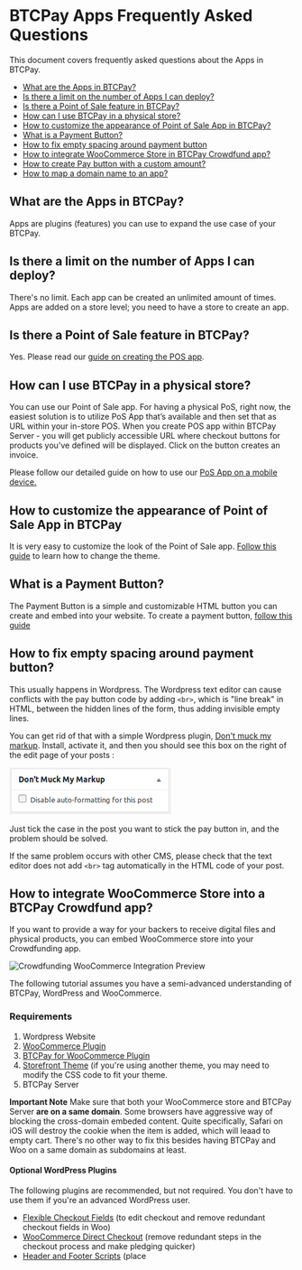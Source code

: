 # BTCPay Apps Frequently Asked Questions

This document covers frequently asked questions about the Apps in BTCPay.

* [What are the Apps in BTCPay?](#what-are-the-apps-in-btcpay)
* [Is there a limit on the number of Apps I can deploy?](#is-there-a-limit-on-the-number-of-apps-i-can-deploy)
* [Is there a Point of Sale feature in BTCPay?](#is-there-a-point-of-sale-feature-in-btcpay)
* [How can I use BTCPay in a physical store?](#how-can-i-use-btcpay-in-a-physical-store)
* [How to customize the appearance of Point of Sale App in BTCPay?](#how-to-customize-the-appearance-of-point-of-sale-app-in-btcpay)
* [What is a Payment Button?](#what-is-a-payment-button)
* [How to fix empty spacing around payment button](#how-to-fix-empty-spacing-around-payment-button)
* [How to integrate WooCommerce Store in BTCPay Crowdfund app?](#how-to-integrate-woocommerce-store-into-a-btcpay-crowdfund-app)
* [How to create Pay button with a custom amount?](#how-to-create-pay-button-with-a-custom-amount)
* [How to map a domain name to an app?](#how-to-map-a-domain-name-to-an-app)

## What are the Apps in BTCPay?
Apps are plugins (features) you can use to expand the use case of your BTCPay.

## Is there a limit on the number of Apps I can deploy?
There's no limit. Each app can be created an unlimited amount of times. Apps are added on a store level; you need to have a store to create an app.

## Is there a Point of Sale feature in BTCPay?
Yes. Please read our [guide on creating the POS app](/GettingStarted.md#creating-the-pay-button).

## How can I use BTCPay in a physical store?
You can use our Point of Sale app. For having a physical PoS, right now, the easiest solution is to utilize PoS App that’s available and then set that as URL within your in-store POS. When you create POS app within BTCPay Server - you will get publicly accessible URL where checkout buttons for products you’ve defined will be displayed. Click on the button creates an invoice. 

Please follow our detailed guide on how to use our [PoS App on a mobile device.](https://blog.btcpayserver.org/bitcoin-pos/)

## How to customize the appearance of Point of Sale App in BTCPay
It is very easy to customize the look of the Point of Sale app. [Follow this guide](/Theme.md) to learn how to change the theme.

## What is a Payment Button?
The Payment Button is a simple and customizable HTML button you can create and embed into your website. To create a payment button, [follow this guide](/GettingStarted.md#creating-the-point-of-sale-app)

## How to fix empty spacing around payment button?
This usually happens in Wordpress. The Wordpress text editor can cause conflicts with the pay button code by adding `<br>`, which is "line break" in HTML, between the hidden lines of the form, thus adding invisible empty lines. 

You can get rid of that with a simple Wordpress plugin, [Don't muck my markup](https://wordpress.org/plugins/dont-muck-my-markup/). Install, activate it, and then you should see this box on the right of the edit page of your posts :  

![Dont-muck-markup](/img/Dont-muck-markup.png)

Just tick the case in the post you want to stick the pay button in, and the problem should be solved.

If the same problem occurs with other CMS, please check that the text editor does not add `<br>` tag automatically in the HTML code of your post.

## How to integrate WooCommerce Store into a BTCPay Crowdfund app?
If you want to provide a way for your backers to receive digital files and physical products, you can embed WooCommerce store into your Crowdfunding app.

![Crowdfunding WooCommerce Integration Preview](/img/CrowdfundingWoo.gif)

The following tutorial assumes you have a semi-advanced understanding of BTCPay, WordPress and WooCommerce.

### Requirements
1. Wordpress Website
2. [WooCommerce Plugin](https://wordpress.org/plugins/woocommerce/)
3. [BTCPay for WooCommerce Plugin](https://wordpress.org/plugins/btcpay-for-woocommerce/)
4. [Storefront Theme](https://wordpress.org/themes/storefront/) (if you're using another theme, you may need to modify the CSS code to fit your theme.
5. BTCPay Server

**Important Note**  Make sure that both your WooCommerce store and BTCPay Server **are on a same domain**. Some browsers have aggressive way of blocking the cross-domain embeded content. Quite specifically, Safari on iOS will destroy the cookie when the item is added, which will leaad to empty cart. There's no other way to fix this besides having BTCPay and Woo on a same domain as subdomains at least.

#### Optional WordPress Plugins
The following plugins are recommended, but not required. You don't have to use them if you're an advanced WordPress user. 
* [Flexible Checkout Fields](https://wordpress.org/plugins/flexible-checkout-fields/) (to edit checkout and remove redundant checkout fields in Woo)
* [WooCommerce Direct Checkout](https://wordpress.org/plugins/woocommerce-direct-checkout/) (remove redundant steps in the checkout process and make pledging quicker)
* [Header and Footer Scripts](https://wordpress.org/plugins/header-and-footer-scripts/) (place <script> code here)

### Instructions

#### 1. Connecting two stores to a single wallet

In your BTCPay Server, create two separate stores:
1. Store for WooCommerce
2. Store for Crowdfunding app

Add the **same xpub derivation scheme**, so that both stores remain in sync.

#### 2. Modifying CSS in WordPress
In the first step, you need to remove all the redundancies from the WordPress store and make it clean and simple, so that it embeds smoothly into the crowdfund app. 

Place the following custom CSS code into WordPress. Appearance > Customize > **Custom CSS**

```css
#masthead {
	display: none;
}

.site-footer {
display: none;
}

.storefront-breadcrumb {
	display: none;
}

.storefront-sorting {
	display: none;
}

.woocommerce-products-header {
	display: none;
}

.woocommerce-additional-fields{
	display: none;
}

.woocommerce-form-coupon-toggle {
	display: none;
}

.storefront-product-section .section-title {
   display: none;
}
.site-footer {
   display: none;
}

#masthead {
   display: none;
}
#header {
   display: none;
}

.woocommerce-breadcrumb  {  display: none;
}

.related.products {
   display: none;
}

.storefront-breadcrumb {
   display: none;
}

.storefront-sorting {
   display: none;
}

.woocommerce-products-header {display: none;}

.iframe {
 overflow: hidden;
}

ul.products li.product .button {
    margin-bottom: .236em;
    display: block;
}

.woocommerce-additional-fields {
   display: none;
}

#masthead {
    display: none;
}
.site-footer {
display: none;
}
.storefront-breadcrumb {
    display: none;
}
.storefront-sorting {
    display: none;
}
.woocommerce-products-header {
    display: none;
}
.woocommerce-additional-fields{
    display: none;
}
.woocommerce-form-coupon-toggle {
    display: none;
} 

.product:hover{
background-color:rgba(0,0,255,0.3);
color:rgba(0,0,0,0);
padding-bottom:45px;
}
.product:hover a *{
visibility:hidden;
}
.product:hover a.add_to_cart_button{
    position: absolute;
    top: 0;
    left: 0px;
    width: 100%;
    height: 100%;
    padding-top: 50%;
    color: white;
background-color:rgba(0,0,255,0.3);

}

.product:hover a.add_to_cart_button:hover{

background-color:rgba(0,0,255,0.5);
}

```
The code above removes and hides all the unnecessary things from your store (headers, footers, breadcrumbs, and sorting). If you're not using the Storefront theme, you may need to modify it slightly. Besides removing, the bottom part of the code adds a bit of different styling which improves the checkout experience and makes it more KickStarter like. Feel free to modify colors. You should also remove the sidebar.

To remove the redundant fields in WooCommerce checkout, use [Flexible Checkout Fields](https://wordpress.org/plugins/flexible-checkout-fields/). 

To speed up the checkout process use [WooCommerce Direct Checkout](https://wordpress.org/plugins/woocommerce-direct-checkout/) (remove redundant steps in the checkout process and make pledging quicker)

#### 2. Modifing WordPress functions

Insert the following code at the bottom of your child theme's **functions.php** file.

```php
 * Code goes in theme functions.php.
*/
add_action( 'after_setup_theme', 'wc_remove_frame_options_header', 11 );
/**
* Allow rendering of checkout and account pages in iframes.
*/
function wc_remove_frame_options_header() {
    remove_action( 'template_redirect', 'wc_send_frame_options_header' );
}
```
If you add the php code directly into Appearance>Editor>functions.php, next time you update the theme, the changes will be wiped. So, use either use a custom function plugin of some sort, or [create a child theme](https://docs.woocommerce.com/document/set-up-and-use-a-child-theme/) and always place the code at the bottom.

#### 3. Adding script to WordPress
Install [Header and Footer Scripts](https://wordpress.org/plugins/header-and-footer-scripts/) plugin. Add the followig code to your header or footer. Settings > Headers and Footers Script, paste the code and save changes.
```js
<script>
jQuery( document ).ready(function() {
    jQuery(".product").each(function(){
        var product = jQuery(this);
        var item = product.find(".woocommerce-loop-product__link");
        var cartLink = product.find(".add_to_cart_button").attr("href");
        item.attr("href", cartLink);
    });
});
</script>
```
This piece of code makes sure that each click on the product area adds it to cart and prevents users from viewing product description, which is completely uncecessary for our use-case.

#### 4. Modifying the Crowdfunding app
In your BTCPay, Apps > Create New App > Crowdfunding.

In the description of your app, toggle the code and paste the following code and add `<iframe src="http://yourdomain/shop/"></iframe>`
Replace it with the URL of your WooCommerce Store page.

![EmbedIframeCrowdfund](/img/CrowdfundCodeEmbed.png)

Next, paste the following code into the **Custom CSS Code** section of your crowdfunding app:
```css
#crowdfund-body-header-tagline-container,
#crowdfund-body-description-container {
    max-width: 100% !important;
    width: 100% !important;
    flex: 100%;
}

#crowdfund-body-contribution-container {
    display: none;
}

#crowdfund-body-header-cta {
    display: none;
}

#crowdfund-body-description-container iframe {
    width:100%;
    border:0;
    min-height:500px;
}
/* // Medium devices (tablets, 768px and up) */
@media (min-width: 768px) {
    #crowdfund-body-description-container{
        padding-right: 30%;
        min-height:1200px;
    }
    #crowdfund-body-description-container iframe {
        width:30%;
        position: absolute;
        right: 0;
        top:0;
        height: 100%;
        border-left: 1px #e5e5e5 solid;
    }
} 
```

One final thing, make sure to check (enable) **Count all invoices created on the store as part of the crowdfunding goal**
Save the changes and preview the app.

## How to create Pay button with a custom amount?

BTCPay Pay Button which can be found in Store Settings > Pay Button, currently does not support custom amounts. 
However, you can use a work-around:
* [Create Point of sale app](GettingStarted.md#creating-the-point-of-sale-app)
* Enable `user can input a custom amount` field
* Remove all the products from the automatically generated template.
* Save settings.
* Click on the `Embed payment button linking to PoS item` at the bottom of the page and copy the expanded code. Paste it into html page of your website.
* Remove the extra fields you do not need, especially `<input name="price" type="hidden" value="10" />` so that button redirects to the point of sale.

![Custom Amount Pay Button](/img/BTCPayPayButtonDynamic2.png)
![Custom Amount Pay Button](/img/BTCPayPayButtonDynamic.png)

## How to map a domain name to an app?
BTCPay Apps can have a domain name that's different from the servers domain. Let's assume you have BTCPay server at mybtcpayserver.com and want to display your PoS app on mybtcpaypos.com instead mybtcpayserver.com/apps/pos/abc123
First, [configure DNS settings](/ChangeDomain.md#setting-up-your-dns-record) of mypointofsale.com and make sure it's pointing to the external ip of your BTCPay Server.

Next, add additional domain or subdomain name(s) by adding a new enviroment variable through ssh:

```bash
sudo su -
export BTCPAY_ADDITIONAL_HOSTS="mybtcpaypos.com"
. ./btcpay-setup.sh -i
```
If you want to add multiple domains, you just need to update the env variables again
```bash
sudo su -
export BTCPAY_ADDITIONAL_HOSTS="mybtcpaypos.com,subdomain.domain2.com,domain3.com"
. ./btcpay-setup.sh -i
```
Finally, in Server Settings > Policies click on the `Map specific domains to specific apps`

![App domain mapping](/img/domainmapping1.png)
Enter domain name, select a previously created app from the drop down menu and click `save` to map the app to specific domain.
![App domain mapping](/img/domainmapping2.png)

If for any reason, you want an app to be on the same domain as your BTCPay Server homepage, you can select to display it on the root. In that case, no DNS configuration is needed, since your domain is already pointing properly. Using an app on a root domain, means you'll have to access the log in page manually adding `Account/Login` in domain URL. We don't recommend setting up your app on a root, as it makes navigation harder.

